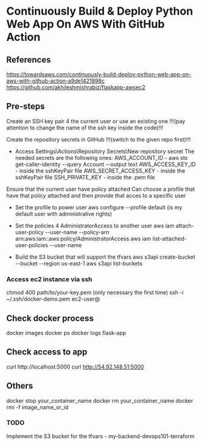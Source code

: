 
# Continuously Build & Deploy Python Web App On AWS With GitHub Action

## References
https://towardsaws.com/continuously-build-deploy-python-web-app-on-aws-with-github-action-a9de1421898c
https://github.com/akhileshmishrabiz/flaskapp-awsec2

## Pre-steps
Create an SSH key pair 4 the current user or use an existing one
!!!(pay attention to change the name of the ssh key inside the code)!!!

Create the repository secrets in GitHub 
!!!(switch to the given repo first)!!!
- Access Settings\Actions\Repository Secrets\New repository secret
The needed secrets are the following ones:
AWS_ACCOUNT_ID - aws sts get-caller-identity --query Account --output text
AWS_ACCESS_KEY_ID - inside the sshKeyPair file
AWS_SECRET_ACCESS_KEY - inside the sshKeyPair file
SSH_PRIVATE_KEY - inside the .pem file

Ensure that the current user have <administratorAccess> policy attached
Can choose a profile that have that policy attached and then provide that acces to a specific user

- Set the profile to power user
aws configure --profile default (is my default user with administrative rights)

- Set the policies 4 AdministratorAccess to another user
aws iam attach-user-policy --user-name <user-name> --policy-arn arn:aws:iam::aws:policy/AdministratorAccess
aws iam list-attached-user-policies --user-name <user-name> 

- Build the S3 bucket that will support the tfvars
aws s3api create-bucket --bucket <bucket-name> --region us-east-1
aws s3api list-buckets


### Access ec2 instance via ssh
chmod 400 path/to/your-key.pem (only necessary the first time)
ssh -i ~/.ssh/docker-demo.pem ec2-user@<your-ec2-public-dns>

## Check docker process
docker images
docker ps
docker logs flask-app

## Check access to app
curl http://localhost:5000
curl http://54.92.148.51:5000

## Others
docker stop your_container_name
docker rm your_container_name
docker rmi -f image_name_or_id



### TODO #########################################
Implement the S3 bucket for the tfvars - my-backend-devops101-terraform

### ##############################################

